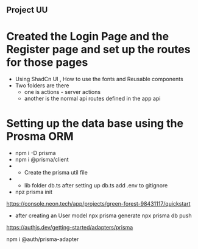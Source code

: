 ## Project UU

# Created the Login Page and the Register page and set up the routes for those pages
 - Using ShadCn UI , How to use the fonts and Reusable components  
  - Two folders are there 
    - one is actions - server actions
    - another is the normal api routes defined in the app api

# Setting up the data base using the Prosma ORM
 - npm i -D prisma 
 - npm i @prisma/client
 - - Create the prisma util file
 - - lib folder db.ts
 after setting up db.ts add .env to gitignore
 - npz prisma init

 https://console.neon.tech/app/projects/green-forest-98431117/quickstart

-  after creating an User model
 npx prisma generate 
 npx prisma db push

 https://authjs.dev/getting-started/adapters/prisma

 npm i @auth/prisma-adapter